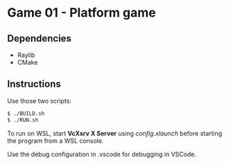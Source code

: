 # Game 01 - Platform game

## Dependencies
- Raylib
- CMake

## Instructions
Use those two scripts:
``` bash
$ ./BUILD.sh
$ ./RUN.sh
```

To run on WSL, start **VcXsrv X Server** using *config.xlaunch* before starting
the program from a WSL console.

Use the debug configuration in .vscode for debugging in VSCode.
